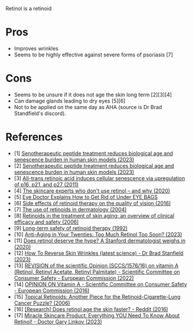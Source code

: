 Retinol is a retinoid

# Pros
- Improves wrinkles
- Seems to be highly effective against severe forms of psoriasis [7]

# Cons

- Seems to be unsure if it does not age the skin long term [2][3][4]
- Can damage glands leading to dry eyes [5][6]
- Not to be applied on the same day as AHA (source is Dr Brad Standfield's discord).

# References

- [1] [Senotherapeutic peptide treatment reduces biological age and senescence burden in human skin models (2023)](https://www.reddit.com/r/longevity/comments/13qj34w/senotherapeutic_peptide_treatment_reduces/)
- [2] [Senotherapeutic peptide treatment reduces biological age and senescence burden in human skin models (2023)](https://www.nature.com/articles/s41514-023-00109-1)
- [3] [All-trans retinoic acid induces cellular senescence via upregulation of p16, p21, and p27 (2011)](https://pubmed.ncbi.nlm.nih.gov/21803488/)
- [4] [The skincare experts who don't use retinol – and why (2020)](https://www.standard.co.uk/beauty/skincare-experts-who-don-t-use-retinol-a4240481.html)
- [5] [Eye Doctor Explains How to Get Rid of Under EYE BAGS](https://youtu.be/hql6k88BKP8?t=257)
- [6] [Side effects of retinoid therapy on the quality of vision (2016)](https://pubmed.ncbi.nlm.nih.gov/27749251/)
- [7] [The use of retinoids in dermatology (2004)](https://pubmed.ncbi.nlm.nih.gov/15181752/)
- [8] [Retinoids in the treatment of skin aging: an overview of clinical efficacy and safety (2006)](https://www.ncbi.nlm.nih.gov/pmc/articles/PMC2699641/)
- [9] [Long-term safety of retinoid therapy (1992)](https://www.jaad.org/article/S0190-9622(08)80257-5/pdf)
- [10] [Anti-Aging in Your Twenties: Too Much Retinol Too Soon? (2023)](https://intothegloss.com/2013/03/anti-aging-in-your-twenties-too-much-too-soon-skin-care-products-retinol/)
- [11] [Does retinol deserve the hype? A Stanford dermatologist weighs in (2020)](https://scopeblog.stanford.edu/2020/08/06/does-retinol-deserve-the-hype-a-stanford-dermatologist-weighs-in/)
- [12] [How To Reverse Skin Wrinkles (latest science) - Dr Brad Stanfield (2023)](https://www.youtube.com/watch?v=Xp4qNm13yoM)
- [13] [REVISION of the scientific Opinion (SCCS/1576/16) on vitamin A (Retinol, Retinyl Acetate, Retinyl Palmitate) - Scientific Committee on Consumer Safety - European Commission (2022)](https://health.ec.europa.eu/system/files/2022-10/sccs_o_261.pdf)
- [14] [OPINION ON Vitamin A - Scientific Committee on Consumer Safety - European Commission (2016)](https://ec.europa.eu/health/scientific_committees/consumer_safety/docs/sccs_o_199.pdf)
- [15] [Topical Retinoids: Another Piece for the Retinoid-Cigarette-Lung Cancer Puzzle? (2006)](https://www.jto.org/article/S1556-0864(15)30391-9/fulltext)
- [16] [[Research] Does retinol age the skin faster? - Reddit (2016)](https://www.reddit.com/r/SkincareAddiction/comments/5u4wr2/research_does_retinol_age_the_skin_faster/)
- [17] [Miracle Skincare Product: Everything YOU Need To Know About Retinol! - Doctor Gary Linkov (2023)](https://www.youtube.com/watch?v=hI95SKsy-zc)